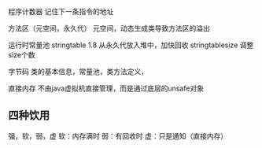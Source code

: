 程序计数器
记住下一条指令的地址


方法区（元空间，永久代）
元空间，动态生成类导致方法区的溢出

运行时常量池
stringtable
1.8 从永久代放入堆中，加快回收
stringtablesize 调整size个数


字节码
类的基本信息，常量池，类方法定义，


直接内存
不由java虚拟机直接管理，而是通过底层的unsafe对象


## 四种饮用

强，软，弱，虚
软：内存满时
弱：有回收时
虚：只是通知（直接内存）




